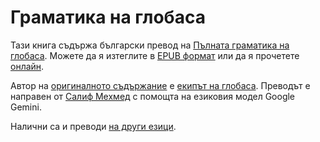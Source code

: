 # Граматика на глобаса

Тази книга съдържа български превод на [Пълната граматика на глобаса][cgg-link].
Можете да я изтеглите в [EPUB формат][epub-link] или да я прочетете [онлайн][web-link].

Автор на [оригиналното съдържание][oc-link] е [екипът на глобаса][gb-link].
Преводът е направен от [Салиф Мехмед][sm-link] с помощта на езиковия модел Google Gemini.

Налични са и преводи [на други езици][all-link].

[^1]: Доколкото е допустимо от закона, авторите се отказват от всички авторски права и сродни или съседни права върху съдържанието.

[cgg-link]:https://salif.github.io/gramati-fe-globasa/eng/
[epub-link]:Gramati_fe_Globasa_Mesi_2_Nyan_2025_Bulgarisa_Gemini.epub
[web-link]:https://salif.github.io/gramati-fe-globasa/bg-gemini/
[oc-link]:https://xwexi.globasa.net/eng/gramati
[gb-link]:https://globasa.net/
[sm-link]:https://salif.eu/bg/
[all-link]:https://salif.github.io/gramati-fe-globasa/
